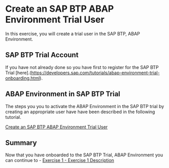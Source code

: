 # Create an SAP BTP ABAP Environment Trial User

In this exercise, you will create a trial user in the SAP BTP, ABAP Environment. 

## SAP BTP Trial Account

If you have not already done so you have first to register for the SAP BTP Trial [here].(https://developers.sap.com/tutorials/abap-environment-trial-onboarding.html).

## ABAP Environment in SAP BTP Trial

The steps you you to activate the ABAP Environment in the SAP BTP trial by creating an appropriate user have have been described in the following tutorial.

[Create an SAP BTP ABAP Environment Trial User](https://developers.sap.com/tutorials/abap-environment-trial-onboarding.html)

## Summary

Now that you have onboarded to the SAP BTP Trial, ABAP Environment you can continue to - [Exercise 1 - Exercise 1 Description](../ex1/README.md)

